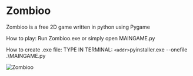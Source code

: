 # Zombioo
Zombioo is a free 2D game written in python using Pygame

How to play:
Run Zombioo.exe or simply open MAINGAME.py

How to create .exe file:
TYPE IN TERMINAL: `<addr>`pyinstaller.exe --onefile .\MAINGAME.py

![Zombioo](demo/demoNEW.gif)
